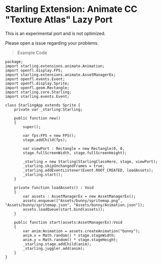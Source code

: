 Starling Extension: Animate CC "Texture Atlas" Lazy Port
=========================================================
This is an experimental port and is not optimized.

Please open a issue regarding your problems.

> Example Code

	package;
	import starling.extensions.animate.Animation;
	import openfl.display.FPS;
	import starling.extensions.animate.AssetManagerEx;
	import openfl.events.Event;
	import openfl.display.Sprite;
	import openfl.geom.Rectangle;
	import starling.core.Starling;
	import starling.events.Event;

	class StarlingApp extends Sprite {
	    private var _starling:Starling;

	    public function new()
	    {
	        super();

	        var fps:FPS = new FPS();
	        stage.addChild(fps);

	        var viewPort : Rectangle = new Rectangle(0, 0,
	        stage.fullScreenWidth, stage.fullScreenHeight);

	        _starling = new Starling(StarlingClassHere, stage, viewPort);
	        _starling.skipUnchangedFrames = true;
	        _starling.addEventListener(Event.ROOT_CREATED, loadAssets);
	        _starling.start();
	    }

	    private function loadAssets() : Void
	    {
	        var assets : AssetManagerEx = new AssetManagerEx();
	        assets.enqueue(["Assets/bunny/spritemap.png", "Assets/bunny/spritemap.json", "Assets/bunny/Animation.json"]);
	        assets.loadQueue(start.bind(assets));
	    }

	    public function start(assets:AssetManagerEx):Void
	    {
	        var anim:Animation = assets.createAnimation("bunny");
	        anim.x = Math.random() * stage.stageWidth;
	        anim.y = Math.random() * stage.stageHeight;
	        _starling.stage.addChild(anim);
	        _starling.juggler.add(anim);
	    }
	}
